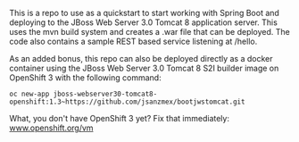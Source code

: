 This is a repo to use as a quickstart to start working with Spring Boot and deploying to the JBoss Web Server 3.0 Tomcat 8 application server.  This uses the mvn build system and creates a .war file that can be deployed.  The code also contains a sample REST based service listening at /hello.

As an added bonus, this repo can also be deployed directly as a docker container using the JBoss Web Server 3.0 Tomcat 8 S2I builder image on OpenShift 3 with the following command:

	oc new-app jboss-webserver30-tomcat8-openshift:1.3~https://github.com/jsanzmex/bootjwstomcat.git


What, you don't have OpenShift 3 yet? Fix that immediately: www.openshift.org/vm
